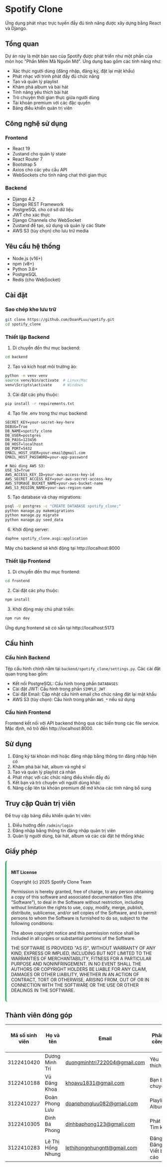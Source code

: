 # Spotify Clone

Ứng dụng phát nhạc trực tuyến đầy đủ tính năng được xây dựng bằng React và Django.

## Tổng quan

Dự án này là một bản sao của Spotify được phát triển như một phần của môn học "Phần Mềm Mã Nguồn Mở". Ứng dụng bao gồm các tính năng như:

- Xác thực người dùng (đăng nhập, đăng ký, đặt lại mật khẩu)
- Phát nhạc với trình phát đầy đủ chức năng
- Tạo và quản lý playlist
- Khám phá album và bài hát
- Tính năng yêu thích bài hát
- Trò chuyện thời gian thực giữa người dùng
- Tài khoản premium với các đặc quyền
- Bảng điều khiển quản trị viên

## Công nghệ sử dụng

### Frontend
- React 19
- Zustand cho quản lý state
- React Router 7
- Bootstrap 5
- Axios cho các yêu cầu API
- WebSockets cho tính năng chat thời gian thực

### Backend
- Django 4.2
- Django REST Framework
- PostgreSQL cho cơ sở dữ liệu
- JWT cho xác thực
- Django Channels cho WebSocket
- Zustand để tạo, sử dụng và quản lý các State
- AWS S3 (tùy chọn) cho lưu trữ media

## Yêu cầu hệ thống

- Node.js (v16+)
- npm (v8+)
- Python 3.8+
- PostgreSQL
- Redis (cho WebSocket)

## Cài đặt

### Sao chép kho lưu trữ
```bash
git clone https://github.com/DoanPLuu/spotify.git
cd spotify_clone
```

### Thiết lập Backend
1. Di chuyển đến thư mục backend:
```bash
cd backend
```

2. Tạo và kích hoạt môi trường ảo:
```bash
python -m venv venv
source venv/bin/activate  # Linux/Mac
venv\Scripts\activate     # Windows
```

3. Cài đặt các phụ thuộc:
```bash
pip install -r requirements.txt
```

4. Tạo file .env trong thư mục backend:
```
SECRET_KEY=your-secret-key-here
DEBUG=True
DB_NAME=spotify_clone
DB_USER=postgres
DB_PASS=123456
DB_HOST=localhost
DB_PORT=5432
EMAIL_HOST_USER=your-email@gmail.com
EMAIL_HOST_PASSWORD=your-app-password

# Nếu dùng AWS S3:
USE_S3=True
AWS_ACCESS_KEY_ID=your-aws-access-key-id
AWS_SECRET_ACCESS_KEY=your-aws-secret-access-key
AWS_STORAGE_BUCKET_NAME=your-aws-bucket-name
AWS_S3_REGION_NAME=your-aws-region-name
```

5. Tạo database và chạy migrations:
```bash
psql -U postgres -c "CREATE DATABASE spotify_clone;"
python manage.py makemigrations
python manage.py migrate
python manage.py seed_data
```

6. Khởi động server:
```bash
daphne spotify_clone.asgi:application
```
Máy chủ backend sẽ khởi động tại http://localhost:8000

### Thiết lập Frontend
1. Di chuyển đến thư mục frontend:
```bash
cd frontend
```

2. Cài đặt các phụ thuộc:
```bash
npm install
```

3. Khởi động máy chủ phát triển:
```bash
npm run dev
```
Ứng dụng frontend sẽ có sẵn tại http://localhost:5173

## Cấu hình

### Cấu hình Backend
Tệp cấu hình chính nằm tại `backend/spotify_clone/settings.py`. Các cài đặt quan trọng bao gồm:

- Kết nối PostgreSQL: Cấu hình trong phần `DATABASES`
- Cài đặt JWT: Cấu hình trong phần `SIMPLE_JWT`
- Cài đặt Email: Cập nhật cấu hình email cho chức năng đặt lại mật khẩu
- AWS S3 (tùy chọn): Cấu hình trong phần `AWS_*` nếu sử dụng

### Cấu hình Frontend
Frontend kết nối với API backend thông qua các biến trong các file service. Mặc định, nó trỏ đến http://localhost:8000.

## Sử dụng

1. Đăng ký tài khoản mới hoặc đăng nhập bằng thông tin đăng nhập hiện có
2. Khám phá bài hát, album và nghệ sĩ
3. Tạo và quản lý playlist cá nhân
4. Phát nhạc với các chức năng điều khiển đầy đủ
5. Kết bạn và trò chuyện với người dùng khác
6. Nâng cấp lên tài khoản premium để mở khóa các tính năng bổ sung

## Truy cập Quản trị viên

Để truy cập bảng điều khiển quản trị viên:
1. Điều hướng đến `/admin/login`
2. Đăng nhập bằng thông tin đăng nhập quản trị viên
3. Quản lý người dùng, bài hát, album và các cài đặt hệ thống khác

## Giấy phép

<div style="background-color: #f8f9fa; padding: 15px; border-radius: 8px; margin: 10px 0; border-left: 4px solid #1DB954;">
  <p><strong>MIT License</strong></p>
  <p>Copyright (c) 2025 Spotify Clone Team</p>
  
  <p>Permission is hereby granted, free of charge, to any person obtaining a copy of this software and associated documentation files (the "Software"), to deal in the Software without restriction, including without limitation the rights to use, copy, modify, merge, publish, distribute, sublicense, and/or sell copies of the Software, and to permit persons to whom the Software is furnished to do so, subject to the following conditions:</p>
  
  <p>The above copyright notice and this permission notice shall be included in all copies or substantial portions of the Software.</p>
  
  <p>THE SOFTWARE IS PROVIDED "AS IS", WITHOUT WARRANTY OF ANY KIND, EXPRESS OR IMPLIED, INCLUDING BUT NOT LIMITED TO THE WARRANTIES OF MERCHANTABILITY, FITNESS FOR A PARTICULAR PURPOSE AND NONINFRINGEMENT. IN NO EVENT SHALL THE AUTHORS OR COPYRIGHT HOLDERS BE LIABLE FOR ANY CLAIM, DAMAGES OR OTHER LIABILITY, WHETHER IN AN ACTION OF CONTRACT, TORT OR OTHERWISE, ARISING FROM, OUT OF OR IN CONNECTION WITH THE SOFTWARE OR THE USE OR OTHER DEALINGS IN THE SOFTWARE.</p>
</div>

## Thành viên đóng góp

| Mã số sinh viên | Họ và tên         | Email                         |Phân chia công việc               |Khối lượng công việc             |
|-----------------|-------------------|-------------------------------|----------------------------------|---------------------------------|
| 3122410420      | Dương Minh Trí    | duongminhtri722004@gmail.com  |Yêu thích,Admin                   |20%                              |
| 3122410188      | Vũ Đăng Khoa      | khoavu1831@gmail.com          |Bạn bè, Trò chuyện                |20%                              |
| 3122410227      | Đoàn Phong Lưu    | doanphongluu082@gmail.com     |Playlist, Album                   |20%                              |
| 3122410305      | Đinh Bá Phong     | dinhbaphong123@gmail.com      |Phát nhạc, Tìm kiếm               |20%                              |
| 3122410283      | Lê Thị Hồng Nhung | lethihongnhungntt@gmail.com   |Đăng nhập, Đăng kí, Viết báo cáo  |20%                              |
